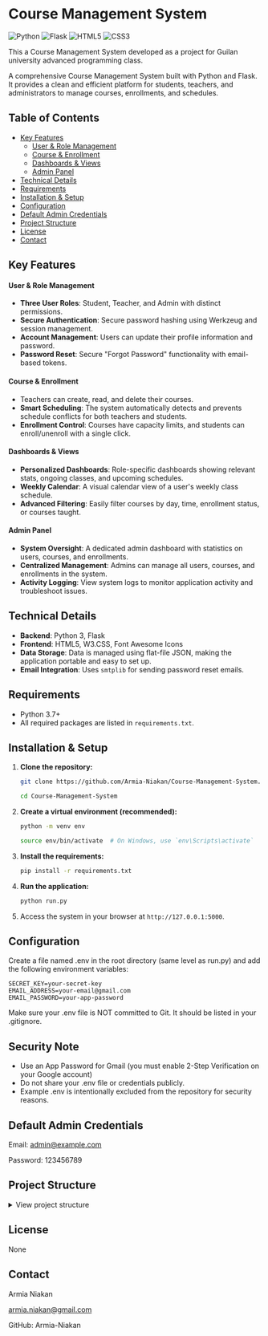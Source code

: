 # Course Management System

![Python](https://img.shields.io/badge/python-3670A0?style=for-the-badge&logo=python&logoColor=ffdd54)
![Flask](https://img.shields.io/badge/flask-%23000.svg?style=for-the-badge&logo=flask&logoColor=white)
![HTML5](https://img.shields.io/badge/html5-%23E34F26.svg?style=for-the-badge&logo=html5&logoColor=white)
![CSS3](https://img.shields.io/badge/css3-%231572B6.svg?style=for-the-badge&logo=css3&logoColor=white)

This a Course Management System developed as a project for Guilan university advanced programming class.

A comprehensive Course Management System built with Python and Flask. It provides a clean and efficient platform for students, teachers, and administrators to manage courses, enrollments, and schedules.

## Table of Contents
- [Key Features](#key-features)
  - [User & Role Management](#user--role-management)
  - [Course & Enrollment](#course--enrollment)
  - [Dashboards & Views](#dashboards--views)
  - [Admin Panel](#admin-panel)
- [Technical Details](#technical-details)
- [Requirements](#requirements)
- [Installation & Setup](#installation--setup)
- [Configuration](#configuration)
- [Default Admin Credentials](#default-admin-credentials)
- [Project Structure](#project-structure)
- [License](#license)
- [Contact](#contact)


## Key Features

#### User & Role Management
- **Three User Roles**: Student, Teacher, and Admin with distinct permissions.
- **Secure Authentication**: Secure password hashing using Werkzeug and session management.
- **Account Management**: Users can update their profile information and password.
- **Password Reset**: Secure "Forgot Password" functionality with email-based tokens.

#### Course & Enrollment
- Teachers can create, read, and delete their courses.
- **Smart Scheduling**: The system automatically detects and prevents schedule conflicts for both teachers and students.
- **Enrollment Control**: Courses have capacity limits, and students can enroll/unenroll with a single click.

#### Dashboards & Views
- **Personalized Dashboards**: Role-specific dashboards showing relevant stats, ongoing classes, and upcoming schedules.
- **Weekly Calendar**: A visual calendar view of a user's weekly class schedule.
- **Advanced Filtering**: Easily filter courses by day, time, enrollment status, or courses taught.

#### Admin Panel
- **System Oversight**: A dedicated admin dashboard with statistics on users, courses, and enrollments.
- **Centralized Management**: Admins can manage all users, courses, and enrollments in the system.
- **Activity Logging**: View system logs to monitor application activity and troubleshoot issues.

## Technical Details

- **Backend**: Python 3, Flask
- **Frontend**: HTML5, W3.CSS, Font Awesome Icons
- **Data Storage**: Data is managed using flat-file JSON, making the application portable and easy to set up.
- **Email Integration**: Uses `smtplib` for sending password reset emails.

## Requirements
- Python 3.7+
- All required packages are listed in `requirements.txt`.

## Installation & Setup

1.  **Clone the repository:**
    ```bash
    git clone https://github.com/Armia-Niakan/Course-Management-System.git
    ```
    ```bash
    cd Course-Management-System
    ```

2.  **Create a virtual environment (recommended):**
    ```bash
    python -m venv env
    ```
    ```bash
    source env/bin/activate  # On Windows, use `env\Scripts\activate`
    ```

3.  **Install the requirements:**
    ```bash
    pip install -r requirements.txt
    ```

4.  **Run the application:**
    ```bash
    python run.py
    ```
5.  Access the system in your browser at `http://127.0.0.1:5000`.

## Configuration
Create a file named .env in the root directory (same level as run.py) and add the following environment variables:

```env
SECRET_KEY=your-secret-key
EMAIL_ADDRESS=your-email@gmail.com
EMAIL_PASSWORD=your-app-password
```
Make sure your .env file is NOT committed to Git. It should be listed in your .gitignore.

## Security Note
- Use an App Password for Gmail (you must enable 2-Step Verification on your Google account)
- Do not share your .env file or credentials publicly.
- Example .env is intentionally excluded from the repository for security reasons.

## Default Admin Credentials
Email: admin@example.com

Password: 123456789

## Project Structure

<details>
<summary>View project structure</summary>
  
```markdown
/Course-Management-System
├── app/
│ ├── models/
│ │ ├── init.py
│ │ ├── course.py
│ │ ├── enrollment.py
│ │ └── user.py
│ ├── routes/
│ │ ├── init.py
│ │ ├── admin.py
│ │ ├── auth.py
│ │ ├── courses.py
│ │ └── main.py
│ ├── services/
│ │ ├── init.py
│ │ ├── course_manager.py
│ │ ├── enrollment_manager.py
│ │ ├── token_manager.py
│ │ └── user_manager.py
│ ├── static/
│ │ └── w3.css
│ ├── templates/
│ │ ├── about.html
│ │ ├── add_admin.html
│ │ ├── admin_courses.html
│ │ ├── admin_dashboard.html
│ │ ├── admin_enrollments.html
│ │ ├── admin_login.html
│ │ ├── admin_logs.html
│ │ ├── admin_users.html
│ │ ├── calendar.html
│ │ ├── course_detail.html
│ │ ├── courses.html
│ │ ├── create_course.html
│ │ ├── dashboard.html
│ │ ├── forgot_password.html
│ │ ├── login.html
│ │ ├── profile.html
│ │ ├── reset_password.html
│ │ ├── settings.html
│ │ └── signUp.html
│ ├── utils/
│ │ ├── init.py
│ │ ├── decorators.py
│ │ └── helpers.py
│ ├── init.py
│ └── config.py
├── data/
│ ├── (JSON data files will be created here)
├── app.log
├── run.py
└── requirements.txt
```
</details>
  
## License
None

## Contact
Armia Niakan

armia.niakan@gmail.com

GitHub: Armia-Niakan
